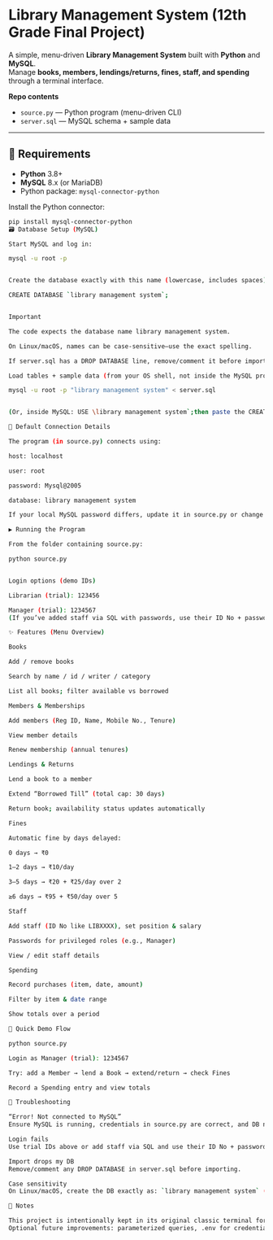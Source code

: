 # Library Management System (12th Grade Final Project)

A simple, menu-driven **Library Management System** built with **Python** and **MySQL**.  
Manage **books, members, lendings/returns, fines, staff, and spending** through a terminal interface.

**Repo contents**
- `source.py` — Python program (menu-driven CLI)
- `server.sql` — MySQL schema + sample data

---

## 🧰 Requirements
- **Python** 3.8+
- **MySQL** 8.x (or MariaDB)
- Python package: `mysql-connector-python`

Install the Python connector:
```bash
pip install mysql-connector-python
🗃️ Database Setup (MySQL)

Start MySQL and log in:

mysql -u root -p


Create the database exactly with this name (lowercase, includes spaces):

CREATE DATABASE `library management system`;


Important

The code expects the database name library management system.

On Linux/macOS, names can be case-sensitive—use the exact spelling.

If server.sql has a DROP DATABASE line, remove/comment it before importing.

Load tables + sample data (from your OS shell, not inside the MySQL prompt):

mysql -u root -p "library management system" < server.sql


(Or, inside MySQL: USE \library management system`;then paste the CREATE/INSERT parts fromserver.sql`.)

🔌 Default Connection Details

The program (in source.py) connects using:

host: localhost

user: root

password: Mysql@2005

database: library management system

If your local MySQL password differs, update it in source.py or change your local root password accordingly.

▶️ Running the Program

From the folder containing source.py:

python source.py


Login options (demo IDs)

Librarian (trial): 123456

Manager (trial): 1234567
(If you’ve added staff via SQL with passwords, use their ID No + password.)

✨ Features (Menu Overview)

Books

Add / remove books

Search by name / id / writer / category

List all books; filter available vs borrowed

Members & Memberships

Add members (Reg ID, Name, Mobile No., Tenure)

View member details

Renew membership (annual tenures)

Lendings & Returns

Lend a book to a member

Extend “Borrowed Till” (total cap: 30 days)

Return book; availability status updates automatically

Fines

Automatic fine by days delayed:

0 days → ₹0

1–2 days → ₹10/day

3–5 days → ₹20 + ₹25/day over 2

≥6 days → ₹95 + ₹50/day over 5

Staff

Add staff (ID No like LIBXXXX), set position & salary

Passwords for privileged roles (e.g., Manager)

View / edit staff details

Spending

Record purchases (item, date, amount)

Filter by item & date range

Show totals over a period

🧪 Quick Demo Flow

python source.py

Login as Manager (trial): 1234567

Try: add a Member → lend a Book → extend/return → check Fines

Record a Spending entry and view totals

🐞 Troubleshooting

“Error! Not connected to MySQL”
Ensure MySQL is running, credentials in source.py are correct, and DB name is library management system.

Login fails
Use trial IDs above or add staff via SQL and use their ID No + password.

Import drops my DB
Remove/comment any DROP DATABASE in server.sql before importing.

Case sensitivity
On Linux/macOS, create the DB exactly as: `library management system` (lowercase, with spaces).

📄 Notes

This project is intentionally kept in its original classic terminal form as built for a 12th-grade final.
Optional future improvements: parameterized queries, .env for credentials, unit tests for fine logic, and a minimal web UI.
